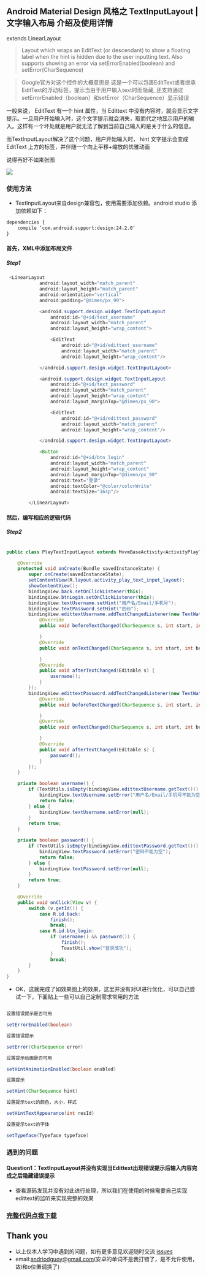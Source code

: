 ## Android Material Design 风格之 TextInputLayout | 文字输入布局 介绍及使用详情

extends LinearLayout

> Layout which wraps an EditText (or descendant) to show a floating label when the hint is hidden due to the user inputting text. 
Also supports showing an error via setErrorEnabled(boolean) and setError(CharSequence)

> Google官方对这个控件的大概意思是 这是一个可以包裹EditText或者继承EditText的浮动标签，提示当由于用户输入text时而隐藏,
 还支持通过setErrorEnabled（boolean）和setError（CharSequence）显示错误
 
 一般来说， EditText 有一个 hint 属性，当 Edittext 中没有内容时，就会显示文字提示。一旦用户开始输入时，这个文字提示就会消失，取而代之地显示用户的输入。这样有一个坏处就是用户就无法了解到当前自己输入的是关于什么的信息。

而TextInputLayout解决了这个问题，用户开始输入时， hint 文字提示会变成 EditText 上方的标签，并伴随一个向上平移+缩放的优雅动画

说得再好不如来张图

![](https://github.com/CoderGuoy/Android-Material-Design/blob/master/screenshots/textinputlayout.gif)
 

### 使用方法
- TextInputLayout来自design兼容包，使用需要添加依赖。android studio 添加依赖如下：
```xml
dependencies {
    compile ‘com.android.support:design:24.2.0‘
}
```

####  首先，XML中添加布局文件

##### Step1

```java
 <LinearLayout
            android:layout_width="match_parent"
            android:layout_height="match_parent"
            android:orientation="vertical"
            android:padding="@dimen/px_90">

            <android.support.design.widget.TextInputLayout
                android:id="@+id/text_username"
                android:layout_width="match_parent"
                android:layout_height="wrap_content">

                <EditText
                    android:id="@+id/edittext_username"
                    android:layout_width="match_parent"
                    android:layout_height="wrap_content"/>

            </android.support.design.widget.TextInputLayout>

            <android.support.design.widget.TextInputLayout
                android:id="@+id/text_password"
                android:layout_width="match_parent"
                android:layout_height="wrap_content"
                android:layout_marginTop="@dimen/px_90">

                <EditText
                    android:id="@+id/edittext_password"
                    android:layout_width="match_parent"
                    android:layout_height="wrap_content"/>

            </android.support.design.widget.TextInputLayout>

            <Button
                android:id="@+id/btn_login"
                android:layout_width="match_parent"
                android:layout_height="wrap_content"
                android:layout_marginTop="@dimen/px_90"
                android:text="登录"
                android:textColor="@color/colorWrite"
                android:textSize="16sp"/>

        </LinearLayout>
```

#### 然后，编写相应的逻辑代码

##### Step2

```java

public class PlayTextInputLayout extends MvvmBaseActivity<ActivityPlayTextInputLayoutBinding> implements View.OnClickListener {

    @Override
    protected void onCreate(Bundle savedInstanceState) {
        super.onCreate(savedInstanceState);
        setContentView(R.layout.activity_play_text_input_layout);
        showContentView();
        bindingView.back.setOnClickListener(this);
        bindingView.btnLogin.setOnClickListener(this);
        bindingView.textUsername.setHint("用户名/Email/手机号");
        bindingView.textPassword.setHint("密码");
        bindingView.edittextUsername.addTextChangedListener(new TextWatcher() {
            @Override
            public void beforeTextChanged(CharSequence s, int start, int count, int after) {

            }
            @Override
            public void onTextChanged(CharSequence s, int start, int before, int count) {

            }
            @Override
            public void afterTextChanged(Editable s) {
                username();
            }
        });
        bindingView.edittextPassword.addTextChangedListener(new TextWatcher() {
            @Override
            public void beforeTextChanged(CharSequence s, int start, int count, int after) {

            }
            @Override
            public void onTextChanged(CharSequence s, int start, int before, int count) {

            }
            @Override
            public void afterTextChanged(Editable s) {
                password();
            }
        });
    }

    private boolean username() {
        if (TextUtils.isEmpty(bindingView.edittextUsername.getText())) {
            bindingView.textUsername.setError("用户名/Email/手机号不能为空");
            return false;
        } else {
            bindingView.textUsername.setError(null);
        }
        return true;
    }

    private boolean password() {
        if (TextUtils.isEmpty(bindingView.edittextPassword.getText())) {
            bindingView.textPassword.setError("密码不能为空");
            return false;
        } else {
            bindingView.textPassword.setError(null);
        }
        return true;
    }

    @Override
    public void onClick(View v) {
        switch (v.getId()) {
            case R.id.back:
                finish();
                break;
            case R.id.btn_login:
                if (username() && password()) {
                    finish();
                    ToastUtil.show("登录成功");
                }
                break;
        }
    }
}

```

- OK，这就完成了如效果图上的效果，这里并没有对UI进行优化，可以自己尝试一下，下面贴上一些可以自己定制需求常用的方法

```java

设置错误提示是否可用

setErrorEnabled(boolean)

设置错误提示

setError(CharSequence error) 

设置提示动画是否可用

setHintAnimationEnabled(boolean enabled) 

设置提示

setHint(CharSequence hint) 

设置提示text的颜色，大小，样式

setHintTextAppearance(int resId) 

设置提示text的字体

setTypeface(Typeface typeface) 

```

### 遇到的问题

#### Question1：TextInputLayout并没有实现当Edittext出现错误提示后输入内容完成之后隐藏错误提示

- 查看源码发现并没有对此进行处理，所以我们在使用的时候需要自己实现edittext的监听来实现完整的效果

### [完整代码点我下载](https://github.com/CoderGuoy/Coder)

## Thank you

- 以上仅本人学习中遇到的问题，如有更多意见欢迎随时交流 [issues](https://github.com/CoderGuoy/MetalDesign/issues/1)
- email:andriodguoy@gmail.com(安卓的单词不是我打错了，是不允许使用，故i和o位置调换了)
